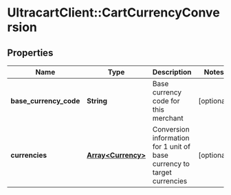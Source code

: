 # UltracartClient::CartCurrencyConversion

## Properties
Name | Type | Description | Notes
------------ | ------------- | ------------- | -------------
**base_currency_code** | **String** | Base currency code for this merchant | [optional] 
**currencies** | [**Array&lt;Currency&gt;**](Currency.md) | Conversion information for 1 unit of base currency to target currencies | [optional] 


